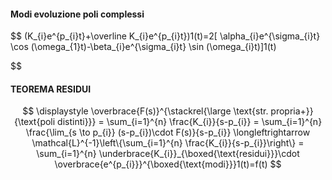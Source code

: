 #### Modi evoluzione poli complessi
$$
(K_{i}e^{p_{i}t}+\overline K_{i}e^{p_{i}t})1(t)=2[ \alpha_{i}e^{\sigma_{i}t} \cos (\omega_{1}t)-\beta_{i}e^{\sigma_{i}t} \sin (\omega_{i}t)]1(t)

$$
#### TEOREMA RESIDUI
$$
\displaystyle \overbrace{F(s)}^{\stackrel{\large \text{str. propria+}}{\text{poli distinti}}} = \sum_{i=1}^{n} \frac{K_{i}}{s-p_{i}} = \sum_{i=1}^{n} \frac{\lim_{s \to p_{i}} (s-p_{i})\cdot F(s)}{s-p_{i}} \longleftrightarrow \mathcal{L}^{-1}\left\{\sum_{i=1}^{n} \frac{K_{i}}{s-p_{i}}\right\} = \sum_{i=1}^{n} \underbrace{K_{i}}_{\boxed{\text{residui}}}\cdot \overbrace{e^{p_{i}}}^{\boxed{\text{modi}}}1(t)=f(t)
$$
